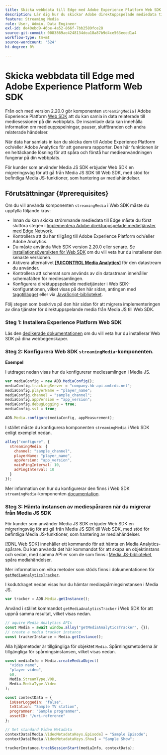 ```yaml
---
title: Skicka webbdata till Edge med Adobe Experience Platform Web SDK
description: Lär dig hur du skickar Adobe direktuppspelade mediedata till Experience Platform Edge med Adobe Experience Platform Web SDK.
feature: Streaming Media
role: User, Admin, Data Engineer
exl-id: de40ebd9-46be-4a52-866f-7bb2589fce28
source-git-commit: 0083869ae4248134dea18a87b9d4ce563eeed1a4
workflow-type: tm+mt
source-wordcount: '524'
ht-degree: 0%

---
```


# Skicka webbdata till Edge med Adobe Experience Platform Web SDK

Från och med version 2.20.0 gör komponenten `streamingMedia` i Adobe Experience Platform [Web SDK](https://experienceleague.adobe.com/en/docs/experience-platform/web-sdk/home) att du kan samla in data relaterade till mediesessioner på din webbplats. De insamlade data kan innehålla information om medieuppspelningar, pauser, slutföranden och andra relaterade händelser.

När data har samlats in kan du skicka dem till Adobe Experience Platform och/eller Adobe Analytics för att generera rapporter. Den här funktionen är en heltäckande lösning för att spåra och förstå hur medieanvändningen fungerar på din webbplats.

För kunder som använder Media JS SDK erbjuder Web SDK en migreringsväg för att gå från Media JS SDK till Web SDK, med stöd för befintliga Media JS-funktioner, som hantering av mediahändelser.

## Förutsättningar {#prerequisites}

Om du vill använda komponenten `streamingMedia` i Web SDK måste du uppfylla följande krav:

* Innan du kan skicka strömmande mediedata till Edge måste du först slutföra stegen i [Implementera Adobe direktuppspelade medietjänster med Edge Network](/help/implementation/edge/implementation-edge.md).
* Kontrollera att du har tillgång till Adobe Experience Platform och/eller Adobe Analytics.
* Du måste använda Web SDK version 2.20.0 eller senare. Se [installationsöversikten för Web SDK](https://experienceleague.adobe.com/en/docs/experience-platform/web-sdk/install/overview) om du vill veta hur du installerar den senaste versionen.
* Aktivera alternativet **[[!UICONTROL Media Analytics]](https://experienceleague.adobe.com/en/docs/experience-platform/datastreams/configure)** för den datastream du använder.
* Kontrollera att schemat som används av din datastream innehåller schemafälten för mediesamlingen.
* Konfigurera direktuppspelande medietjänster i Web SDK-konfigurationen, vilket visas på den här sidan, antingen med [taggtillägget](#tag-extension) eller via [JavaScript-biblioteket](#library).

Följ stegen som beskrivs på den här sidan för att migrera implementeringen av dina tjänster för direktuppspelande media från Media JS till Web SDK.

### Steg 1: Installera Experience Platform Web SDK

Läs den [dedikerade dokumentationen](https://experienceleague.adobe.com/en/docs/experience-platform/web-sdk/install/overview) om du vill veta hur du installerar Web SDK på dina webbegenskaper.

### Steg 2: Konfigurera Web SDK `streamingMedia`-komponenten.

**Exempel**

I utdraget nedan visas hur du konfigurerar mediesamlingen i Media JS.

```javascript
var mediaConfig = new ADB.MediaConfig();
mediaConfig.trackingServer = "company.hb-api.omtrdc.net";
mediaConfig.playerName = "player_name";
mediaConfig.channel = "sample_channel";
mediaConfig.appVersion = "app_version";
mediaConfig.debugLogging = true;
mediaConfig.ssl = true;

ADB.Media.configure(mediaConfig, appMeasurement);
```

I stället måste du konfigurera komponenten `streamingMedia` i Web SDK enligt exemplet nedan.

```js
alloy("configure", {
  streamingMedia: {
    channel: "sample_channel",
    playerName: "player_name",
    appVersion: "app_version",
    mainPingInterval: 10,
    adPingInterval: 10
  }
});
```

Mer information om hur du konfigurerar den finns i Web SDK `streamingMedia`-komponenten [documentation](https://experienceleague.adobe.com/en/docs/experience-platform/web-sdk/commands/configure/streamingmedia).

### Steg 3: Hämta instansen av mediespåraren när du migrerar från Media JS SDK

För kunder som använder Media JS SDK erbjuder Web SDK en migreringsväg för att gå från Media JS SDK till Web SDK, med stöd för befintliga Media JS-funktioner, som hantering av mediahändelser.

[!DNL Web SDK] innehåller ett kommando för att hämta en Media Analytics-spårare. Du kan använda det här kommandot för att skapa en objektinstans och sedan, med samma API:er som de som finns i [Media JS-biblioteket](https://adobe-marketing-cloud.github.io/media-sdks/reference/javascript_3x/APIReference.html), spåra mediahändelser.

Mer information om vilka metoder som stöds finns i dokumentationen för [`getMediaAnalyticsTracker`](https://experienceleague.adobe.com/en/docs/experience-platform/web-sdk/commands/getmediaanalyticstracker).

I kodutdraget nedan visas hur du hämtar mediaspårningsinstansen i Media JS.

```javascript
var tracker = ADB.Media.getInstance();
```

Använd i stället kommandot `getMediaAnalyticsTracker` i Web SDK för att uppnå samma resultat, vilket visas nedan.

```js
// aquire Media Analytics APIs
const Media = await window.alloy("getMediaAnalyticsTracker", {});
// create a media tracker instance
const trackerInstance = Media.getInstance();
```

Alla hjälpmetoder är tillgängliga för objektet `Media`. Spårningsmetoderna är tillgängliga för spårningsinstansen, vilket visas nedan.

```js
const mediaInfo = Media.createMediaObject(
  "video name",
  "player video",
  60,
  Media.StreamType.VOD,
  Media.MediaType.Video
);

const contextData = {
  isUserLoggedIn: "false",
  tvStation: "Sample TV station",
  programmer: "Sample programmer",
  assetID: "/uri-reference"
};

// Set standard Video Metadata
contextData[Media.VideoMetadataKeys.Episode] = "Sample Episode";
contextData[Media.VideoMetadataKeys.Show] = "Sample Show";

trackerInstance.trackSessionStart(mediaInfo, contextData);
```
